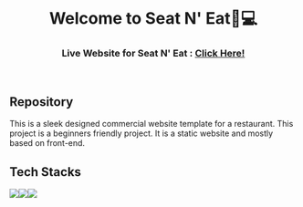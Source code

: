 
<div align="center">
  <h1>Welcome to Seat N' Eat👋💻</h1>
  <h3>Live Website for Seat N' Eat : <a href="https://satya-charan.github.io/Seat-N-Eat/">Click Here!</a></h3>
</div>

<br>


##  Repository

This is a sleek designed commercial website template for a restaurant.
This project is a beginners friendly project. It is a static website and mostly based on front-end.



##  Tech Stacks

<img src="https://img.shields.io/badge/HTML5-E34F26?style=for-the-badge&logo=html5&logoColor=white"><img src="https://img.shields.io/badge/CSS3-1572B6?style=for-the-badge&logo=css3&logoColor=white"><img src="https://img.shields.io/badge/JavaScript-323330?style=for-the-badge&logo=javascript&logoColor=F7DF1E">

<br>
  
<!-- need to recheck about the note heading -->
<br>
